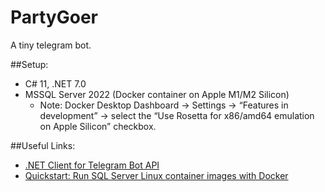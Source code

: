 # PartyGoer
A tiny telegram bot.


##Setup:
- C# 11, .NET 7.0
- MSSQL Server 2022 (Docker container on Apple M1/M2 Silicon)
  * Note: Docker Desktop Dashboard -> Settings -> “Features in development” -> select the “Use Rosetta for x86/amd64 emulation on Apple Silicon” checkbox.


##Useful Links:
- [.NET Client for Telegram Bot API]
- [Quickstart: Run SQL Server Linux container images with Docker]


[.NET Client for Telegram Bot API]: https://github.com/TelegramBots/Telegram.Bot
[Quickstart: Run SQL Server Linux container images with Docker]: https://learn.microsoft.com/en-us/sql/linux/quickstart-install-connect-docker
